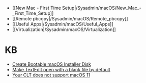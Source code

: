 * [[New Mac - First Time Setup|/Sysadmin/macOS/New_Mac_-_First_Time_Setup]]
* [[Remote pbcopy|/Sysadmin/macOS/Remote_pbcopy]]
* [[Useful Apps|/Sysadmin/macOS/Useful_Apps]]
* [[Virtualization|/Sysadmin/macOS/Virtualization]]

# KB 

* [Create Bootable macOS Installer Disk](/macOS/Create_Bootable_macOS_Installer_Disk)
* [Make TextEdit open with a blank file by default](macOS/Make_TextEdit_open_with_a_blank_file_by_default)
* [Your CLT does not support macOS 11](macOS/Your_CLT_does_not_support_macOS_11)
